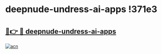# deepnude-undress-ai-apps !371e3

# <h2><a href="https://3e369i.esa.edu.pl?title=deepnude-undress-ai-apps&ref=371e3">🔗👉 🔴 deepnude-undress-ai-apps</a></h2>

[![acn](https://github.com/user-attachments/assets/0f9c940e-d8b0-45ae-aac7-cd30a18b3e1c)](https://3e369i.esa.edu.pl?title=deepnude-undress-ai-apps&ref=371e3)

